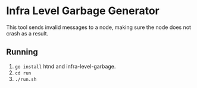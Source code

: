 # Infra Level Garbage Generator
This tool sends invalid messages to a node, making sure the node does not crash as a result.

## Running
 1. `go install` htnd and infra-level-garbage.
 2. `cd run`
 3. `./run.sh`


